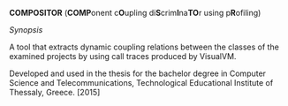 **COMPOSITOR** (**COMP**onent c**O**upling di**S**crim**I**na**TO**r using p**R**ofiling)


_Synopsis_

A tool that extracts dynamic coupling relations between the classes of the examined projects by using call
traces produced by VisualVM.

Developed and used in the thesis for the bachelor degree in Computer Science and Telecommunications,
Technological Educational Institute of Thessaly, Greece. [2015]
